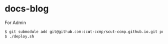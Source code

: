 # docs-blog

For Admin

```bash
$ git submodule add git@github.com:scut-ccmp/scut-ccmp.github.io.git public
$ ./deploy.sh
```
